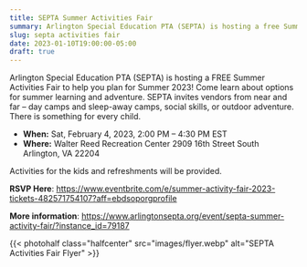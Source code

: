 ```yaml
--- 
title: SEPTA Summer Activities Fair
summary: Arlington Special Education PTA (SEPTA) is hosting a free Summer Activities Fair to help you plan for Summer 2023.
slug: septa activities fair
date: 2023-01-10T19:00:00-05:00
draft: true
---
```


Arlington Special Education PTA (SEPTA) is hosting a FREE Summer Activities Fair to help you plan for Summer 2023! Come learn about options for summer learning and adventure. SEPTA invites vendors from near and far – day camps and sleep-away camps, social skills, or outdoor adventure. There is something for every child.

- **When:** Sat, February 4, 2023, 2:00 PM – 4:30 PM EST
- **Where:** Walter Reed Recreation Center 2909 16th Street South Arlington, VA 22204

Activities for the kids and refreshments will be provided.

**RSVP Here**: https://www.eventbrite.com/e/summer-activity-fair-2023-tickets-482571754107?aff=ebdsoporgprofile

**More information**: https://www.arlingtonsepta.org/event/septa-summer-activity-fair/?instance_id=79187

{{< photohalf class="halfcenter" src="images/flyer.webp" alt="SEPTA Activities Fair Flyer" >}}